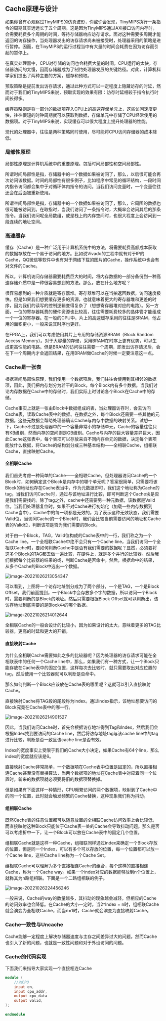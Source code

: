 ## Cache原理与设计

如果你曾有心观察过TinyMIPS的仿真波形，你或许会发现，TinyMIPS执行一条指令的周期其实远远长于五个周期。这是因为TinyMIPS通过AXI接口访问内存时，会需要耗费多个周期的时间，等待存储器响应访存请求。面对这种需要多周期才能返回的访存操作，当处理器发出的访存请求尚未被接受时，处理器采用的策略是进行暂停。因而，在TinyMIPS的运行过程当中有大量的时间会耗费在因为访存而引起的暂停上。

在真实处理器中，CPU对存储的访问也会耗费大量的时间。CPU运行的太快，存储器访问的太慢，因而存储器成为了制约处理器发展的关键路径。对此，计算机科学家们提出了两种主要的方案，缓存和预取。

预取策略是提前发出访存请求，通过此种方式可以一定程度上隐藏访存的时延，然而对于我们的TinyMIPS来说，预取实现的效果有限：访存时延相较于指令执行时间长得多。

缓存策略则是将一部分的数据项存入CPU上的高速存储单元上，这些访问速度更快，往往很短的时钟周期就可以获取到数据，存储单元中存储了CPU经常使用的数据项。对于TinyMIPS来说，实现缓存可以很大程度上提升处理器的性能。

现代的处理器中，往往是两种策略同时使用，尽可能将CPU访问存储器的成本降低。

### 局部性原理

局部性原理是计算机系统中的重要原理。包括时间局部性和空间局部性。

所谓时间局部性是指，存储器中的一个数据如果被访问了，那么，以后很可能会再次访问该数据。时间的局部性有很多例子，比如程序中常见的循环结构，一段时间内指令访问都会集中于对循环体内指令的访问。当我们访问变量时，一个变量往往还会在后面被重新使用。

所谓空间局部性是指，存储器中的一个数据如果被访问了，那么，它周围的数据也很可能被访问到。在取指时，当我们访问了一条指令时，大概率会访问其后的那条指令。当我们访问呢全局数组，或是栈上的内存空间时，也很大程度上会访问到一段连续的地址空间。

### 高速缓存

缓存（Cache）是一种广泛用于计算机系统中的方法，将需要耗费高额成本获取的数据存放在一个易于访问的地方。比如说Vivado的工程中就有对于IP的Cache，QQ微信等软件中也有对于网络下载的图片的Cache，操作系统中也会有对文件的Cache。

所以，计算机访问存储器需要耗费巨大的时间，将内存数据的一部分备份到一种高速存储介质中是一种很容易想到的方法。那么，放在什么地方呢？

很容易想到的一种介质就是寄存器堆。寄存器堆可以在当拍返回数据，访问速度极快。但是如果我们想要缓存更多的资源，也就意味着更大的寄存器堆和更差的时序，因为我们的读写的控制逻辑变得复杂了（想想寄存器堆对应的电路）。另一方面，一位的寄存器耗费的硬件资源也比较高，往往需要耗费较多的晶体管才能组成一个一位的寄存器。在一般的CPU中，片上的高速缓存采用的往往是SRAM，他占用的面积更小，一般来说其时序也更好。

在FPGA上，我们可以考虑使用其片上专用的存储资源BRAM（Block Random Access Memory）。对于大容量的存储，采用BRAM在时序上更有优势，可以生成更高性能的电路。但是BRAM的访问往往需要一个周期，即发出访存请求后，会在下一个周期内才会返回结果，在用BRAM做Cache的时候一定要注意这一点。

### Cache是一张表

根据空间局部性原理，我们使用一个数据项后，我们往往会使用到其相邻的数据项，因此，我们把内存划分为若干的Block，每个Block内有多个数据。当我们讨论内存数据在Cache中的存储时，我们实际上时讨论各个Block在Cache中的存储。

Cache事实上就是一张由Block中数据组成的表，当处理器访存时，会去访问Cache表，读取Cache表中的数据。在数据之外，每个Block还需要一些其他的元数据，这些元数据会帮助处理器确认Cache与内存中数据的映射关系。试想一下，Cache不过是处理器中的一个容量非常小的存储单元，Cache的容量往往只有KB级别，然而内存的空间则是GB级别。Cache与内存的巨大容量差异巨大，因此Cache这张表中，每个表项可以存放来自不同内存单元的数据，决定每个表项能放什么数据，将Cache的结构划分成三种基本结构——全相联Cache，组相联Cache，直接映射Cache。

#### 全相联Cache

我们首先考虑一种简单的Cache——全相联Cache。但处理器访问Cache的一个Block时，如何确定这个Block是内存中的哪个单元呢？答案很简单，只需要将该Block的地址也存在Cache表当中，作为元数据即可，我们这个地址称为Cache的tag。当我们访问Cache时，通过与该地址进行比较，即可判断这个Cache块是否是我们需要找的。除了tag之外，cache中还需要另一种元数据，该数据是Valid位。当我们处理器复位时，如果不对Cache进行初始化（加载一些内存数据到Cache当中），Cache中的每一项都是无效的，为了表示这种无效状态，我们需要Valid位，当访问Cache的一个Block时，我们会比较当前需要访问的地址和Cache表的Valid位，判断该项是否为我们需要的Block。

对于由一个Block，TAG，Valid位构成的Cache表中的一行，我们称之为一个Cache line。一个全相联Cache中绝不会只有一个Cache line，当我们访问一个全相联Cache时，要如何判断Cache中是否有我们需要的数据呢？显然，必须要将这多个Block的TAG都去做一遍比较，在硬件上，就是多个并行的比较器。然后我们根据每个比较器的结果的或，判断Cache是否命中。然后，根据命中的结果，从多个Cache的Block中选出一个数据。

![image-20221026213054347](module.assets/image-20221026213054347.png)

可以看到，上图将一个访存地址划分成为了两个部分，一个是TAG，一个是Block Offset。我们前面提到，一个Block中会存放多个字的数据，所以访问一个Block时，需要判断的是Block的地址。然后只需要根据Block Offset就可以判断出，该访存地址到底需要的是Block中的哪个数据。

![image-20221026214012644](module.assets/image-20221026214012644.png)

全相联Cache的一般会设计的比较小，因为如果设计的太大，意味着更多的TAG比较器，更高的时延和更大的开销。

#### 直接映射Cache

为什么全相联Cache需要如此之多的比较器呢？因为处理器的访存请求可能在全相联表中的任何一个Cache line中，那么，如果我们有一种方式，让一个Block只能存放在Cache表中的固定位置，这样每次去比较时，就只需要取出对应位置的tag，然后使用一个比较器就可以判断是否命中。

那么如何判断一个Block应该放在Cache表的哪里呢？这就可以引入直接映射Cache。

直接映射Cache将TAG段的尾段称为index。通过index指示，该地址想要访问的Block究竟在Cache表中的哪一行。

![image-20221026214901527](module.assets/image-20221026214901527.png)

因此，当我们访问Cache时，首先会根据访存地址得到Tag和Index，然后我们会根据Index找到要访问的Cache line，然后将访存地址tag与该cache line中的tag进行比较，判断是否一致且该cache line是否有效。

Index的宽度事实上受限于我们的Cache大小决定，如果Cache有64个line，那么index的宽度就应该是6。

直接映射Cache非常简单，一个数据项在Cache表中位置是固定的，所以直接相连Cache甚至没有替换算法，当两个数据项的地址在Cache表中对应着同一个位置时，新来的数据项就必须要将旧的数据项替换掉。

但是如果有下面这样一种情形，CPU频繁访问的两个数据项，映射到了Cache中的同一个位置，此时就会触发频繁的Cache替换，这种现象我们称为抖动。

#### 组相联Cache

既然Cache表的任意位置都可以随意放置的全相联Cache访问效率上会比较低，而直接映射这种Block只能位于Cache表一处的Cache会导致抖动问题。那么是否可以考虑折中一下，让一个Block可以放在Cache表中的固定几个位置。

组相联Cache就是这样一种Cache，组相联同样通过index来确定一个Block存放的位置，但是同一个Index，可以有多个可以存放的位置，每一个位置都可以放一个Cache line，这些Cache line称为一个Cache Set。

组相联Cache可以理解为多个直接相连Cache的组合，每个这样的直接相连Cache，称为一个Cache way。如果一个index对应的数据能够放到n个位置上，就称其为n路组相联。下面是一个二路组相联的例子。

![image-20221026224456246](module.assets/image-20221026224456246.png)

一般来说，Cache的way的数量越多，其抖动的现象越会减轻，但相应的Cache的访问效率也会降低。在Cache的大小一定时，当2^Index = n时，组相联Cache就会演变为全相联Cache，而当n=1时，Cache就会演变为直接映射Cache。

### Cache一致性与Uncache

Cache能够一定程度上解决存储器速度与主存之间差异过大的问题，然而Cache也引入了新的问题，也就是一致性问题和对于外设访问的问题。

### Cache的代码实现

下面我们来指导大家实现一个直接相连Cache

```verilog
module (
    //对CPU
    input en,
    input cpu_addr,
    output cpu_data
    output valid,
);
    
endmodule
```


